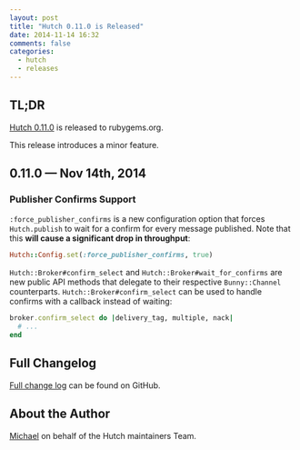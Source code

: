 ```yaml
---
layout: post
title: "Hutch 0.11.0 is Released"
date: 2014-11-14 16:32
comments: false
categories:
  - hutch
  - releases
---
```


## TL;DR

[Hutch 0.11.0](https://rubygems.org/gems/hutch/versions/0.11.0) is released to rubygems.org.

This release introduces a minor feature.


## 0.11.0 — Nov 14th, 2014

### Publisher Confirms Support

`:force_publisher_confirms` is a new configuration option that forces `Hutch.publish` to wait
for a confirm for every message published. Note that this **will cause a significant drop in throughput**:

``` ruby
Hutch::Config.set(:force_publisher_confirms, true)
```

`Hutch::Broker#confirm_select` and `Hutch::Broker#wait_for_confirms` are new public API methods
that delegate to their respective `Bunny::Channel` counterparts. `Hutch::Broker#confirm_select`
can be used to handle confirms with a callback instead of waiting:

``` ruby
broker.confirm_select do |delivery_tag, multiple, nack|
  # ...
end
```


## Full Changelog

[Full change log](https://github.com/gocardless/hutch/blob/master/CHANGELOG.md) can be found on GitHub.



## About the Author

[Michael](http://twitter.com/michaelklishin) on behalf of the Hutch maintainers Team.

